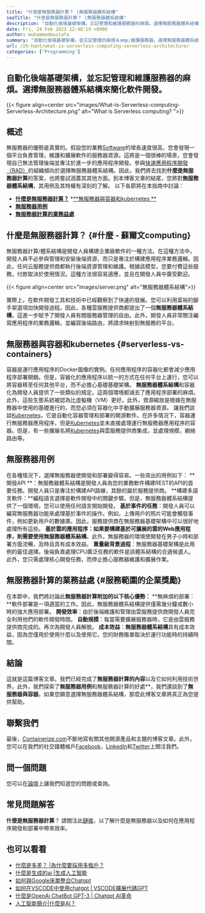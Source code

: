 ```yaml
---
title: "什麼是無服務器計算？ |無服務器體系結構" 
seoTitle: "什麼是無服務器計算？ |無服務器體系結構" 
description: "自動化後端基礎架構，忘記管理和維護服務器的麻煩。選擇無服務器體系結構來簡化軟件開發。" 
date: Fri, 24 Feb 2023 12:48:19 +0000
author: muhammadmustafa
summary: "自動化後端基礎架構，並忘記管理的麻煩＆amp;維護服務器。選擇無服務器體系結構來簡化軟件開發。" 
url: /zh-hant/what-is-serverless-computing-serverless-architecture/
categories: ['Programming']
---
```


## 自動化後端基礎架構，並忘記管理和維護服務器的麻煩。選擇無服務器體系結構來簡化軟件開發。

{{< figure align=center src="images/What-is-Serverless-computing-Serverless-Architecture.png" alt="What is Serverless computing? ">}}


## 概述
無服務器的優勢是真實的。假設您的業務[Software][1]的增長速度很高，您會發現一個平台負責管理，維護和擴展軟件的服務器資源。這將是一個很棒的場景，您會發現自己無法管理後端並專注於進一步的應用程序開發。參與[快速應用程序開發（RAD）][2]的組織傾向於選擇無服務器體系結構。因此，我們將去找到**什麼是無服務器計算**的答案，也將嘗試涵蓋其其他方面。到本博客文章的結尾，您將對**無服務器體系結構**，其用例及其特權有深刻的了解。
以下各節將在本指南中討論：
  * **[什麼是無服務器計算？][3]**
  *[**無服務器與容器和kubernetes **][4]
  * **[無服務器用例][5]**
  * **[無服務器計算的業務益處][6]**

## 什麼是無服務器計算？   {#什麼 - 蘇爾文computing}
無服務器計算/體系結構是開發人員構建企業級軟件的一種方法。在這種方法中，開發人員不必參與管理和安裝後端資源，而只是專注於構建應用程序業務邏輯。因此，任何云服務提供商都執行後端資源管理和維護。根據該模型，您要付費這些服務，付款取決於使用情況。這種方法很容易適應，並且在開發人員中廣受歡迎。

{{< figure align=center src="images/server.png" alt="無服務器體系結構">}}

實際上，在軟件開發工具和技術中已經觀察到了快速的發展。您可以利用富裕的腳手架選項加快開發過程。因此，各種雲服務提供商都提出了一個**無服務器體系結構**，這進一步賦予了開發人員有關服務器管理的自由。此外，開發人員非常關注編寫應用程序的業務邏輯，並編寫後端路由，將請求映射到無服務的平台。

## 無服務器與容器和kubernetes   {#serverless-vs-containers}
容器是運行應用程序的Docker圖像的實例。任何應用程序的容器化都會減少應用程序部署開銷。但是，容器化的應用程序以統一的方式在任何平台上運行，您可以將容器移至任何其他平台，而不必擔心基礎基礎架構。
**無服務器體系結構**和容器化為開發人員提供了一些類似的規定。這兩個環境都減去了應用程序部署的麻煩。此外，這些生態系統被認為比虛擬機（VM）更好。此外，資源縮放是根據在無服務器中使用的基礎進行的，而您必須在容器化中手動擴展服務器資源。
讓我們談談[Kubernetes][7]，它是自動化容器管理和部署的開源軟件。在許多情況下，容器運行無服務器應用程序，但是[Kubernetes][7]並未直接處理運行無服務器應用程序的容器。但是，有一些擴展名將[Kubernetes][7]與雲服務提供商集成，並處理規模，網絡路由等。

## 無服務器用例
在各種情況下，選擇無服務器使開發和部署變得容易。一些突出的用例如下：
**開發API **：無服務器體系結構是開發人員為您的業務軟件構建REST的API的首要任務。開發人員只是專注於構建API路線，其餘的屬於服務提供商。
**構建多語言軟件：**編程語言選擇是軟件開發中的關鍵步驟。但是，無服務器體系結構提供了一個環境，​​您可以使用任何語言開始開發。
**基於事件的任務**：開發人員可以編寫無服務器功能來處理基於事件的操作。例如，上傳用戶的照片可能會觸發事件，例如更新用戶的數據庫。因此，服務提供商在無服務器基礎架構中可以很好地處理所有這些。
**基於雲的應用程序：**如果要構建基於可擴展的雲的Web應用程序，則需要使用**無服務器體系結構**。此外，無服務器的環境使開發在男子小時和部署方面流暢，及時且具有成本效益。
**重量級背景過程**：無服務器基礎架構是此用例的最佳選擇。後端負責處理CPU廣泛任務的軟件是該體系結構的合適候選人。此外，您只需處理核心開發任務，而停止擔心服務器維護和擴展作業。

## 無服務器計算的業務益處 {#服務範圍的企業獎勵}
在本節中，我們將討論此**無服務器計算附加的以下核心優勢：**
**無麻煩的部署：**軟件部署是一項適當的工作。因此，無服務器體系結構提供僅需幾分鐘或數小時的強大應用部署。
**開發效率**：由於後端維護和管理由雲服務提供商開發人員完全利用他們的軟件開發時間。
**自動規模**：每當需要擴展服務器時，它是由雲服務提供商完成的。再次為開發人員解脫。
**成本效益**：**無服務器體系結構**具有成本效益，因為您僅用於使用什麼以及使用它。您的財務賬單取決於運行功能時的持續時間。

## 結論
這就是這篇博客文章。我們已經完成了**無服務器計算的內容**以及它如何利用技術世界。此外，我們探索了**無服務器用例**和無服務器計算的好處**，我們還談到了**無服務器與容器**。如果您願意選擇無服務器體系結構，那麼此博客文章將真正為您提供幫助。

## 聯繫我們
最後，[Containerize.com][8]不斷地寫有關其他開源產品和主題的博客文章。此外，您可以在我們的社交媒體帳戶[Facebook][9]，[LinkedIn][10]和[Twitter][11]上關注我們。

## 問一個問題
您可以在[論壇][12]上讓我們知道您的問題或查詢。

## 常見問題解答
**什麼是無服務器計算**？
請關注此[鏈接][3]，以了解什麼是無服務器以及如何在應用程序開發和部署中帶來效率。

## 也可以看看
  * [什麼是多差？ |為什麼要採用多租戶？][13]
  * [什麼是生成的ai |生成人工智能][14]
  * [如何與Google床單整合Chatgpt][15]
  * [如何在VSCODE中使用chatgpt | VSCODE擴展代碼GPT][16]
  * [什麼是OpenAi ChatBot GPT-3 | Chatgpt AI革命][17]
  * [人工智能簡介|什麼是AI？][18]

  
[1]: https://products.containerize.com/
[2]: https://products.containerize.com/rad/
[3]: #What-is-serverless-computing
[4]: #Serverless-vs-Containers
[5]: #Serverless-use-cases
[6]: #Business-benefits-of-Serverless-Computing
[7]: https://products.containerize.com/devops/kubernetes/
[8]: https://www.containerize.com/
[9]: https://web.facebook.com/containerize
[10]: https://www.linkedin.com/company/containerize/
[11]: https://twitter.com/containerize_co
[12]: https://forum.containerize.com/
[13]: https://blog.containerize.com/programming/what-is-multitenancy-why-a-multi-tenant-approach-2/
[14]: https://blog.containerize.com/artificial-intelligence/what-is-generative-ai-generative-artificial-intelligence/
[15]: https://blog.containerize.com/artificial-intelligence/integrate-chatgpt-with-google-sheets/
[16]: https://blog.containerize.com/artificial-intelligence/how-to-use-chatgpt-in-vscode-the-vscode-extension-codegpt/
[17]: https://blog.containerize.com/artificial-intelligence/what-is-openai-chatbot-gpt-3-chatgpt-an-ai-revolution/
[18]: https://blog.containerize.com/artificial-intelligence/an-introduction-to-artificial-intelligence-what-is-ai/
